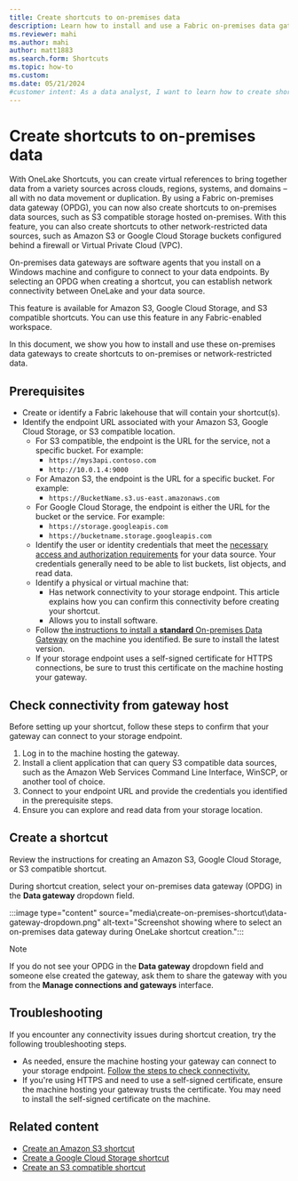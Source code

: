 ```yaml
---
title: Create shortcuts to on-premises data
description: Learn how to install and use a Fabric on-premises data gateway to create OneLake shortcuts to on-premises or network-restricted data sources.
ms.reviewer: mahi
ms.author: mahi
author: matt1883
ms.search.form: Shortcuts
ms.topic: how-to
ms.custom:
ms.date: 05/21/2024
#customer intent: As a data analyst, I want to learn how to create shortcuts to on-premises data using a Fabric on-premises data gateway so that I can easily access and analyze data from various sources without the need for data movement or duplication.
---
```


# Create shortcuts to on-premises data

With OneLake Shortcuts, you can create virtual references to bring together data from a variety sources across clouds, regions, systems, and domains – all with no data movement or duplication. By using a Fabric on-premises data gateway (OPDG), you can now also create shortcuts to on-premises data sources, such as S3 compatible storage hosted on-premises. With this feature, you can also create shortcuts to other network-restricted data sources, such as Amazon S3 or Google Cloud Storage buckets configured behind a firewall or Virtual Private Cloud (VPC).

On-premises data gateways are software agents that you install on a Windows machine and configure to connect to your data endpoints. By selecting an OPDG when creating a shortcut, you can establish network connectivity between OneLake and your data source.

This feature is available for Amazon S3, Google Cloud Storage, and S3 compatible shortcuts. You can use this feature in any Fabric-enabled workspace.

In this document, we show you how to install and use these on-premises data gateways to create shortcuts to on-premises or network-restricted data.

## Prerequisites

* Create or identify a Fabric lakehouse that will contain your shortcut(s).
* Identify the endpoint URL associated with your Amazon S3, Google Cloud Storage, or S3 compatible location.
  * For S3 compatible, the endpoint is the URL for the service, not a specific bucket. For example:
    * `https://mys3api.contoso.com`
    * `http://10.0.1.4:9000`
  * For Amazon S3, the endpoint is the URL for a specific bucket. For example:
    * `https://BucketName.s3.us-east.amazonaws.com`
  * For Google Cloud Storage, the endpoint is either the URL for the bucket or the service. For example:
    * `https://storage.googleapis.com`
    * `https://bucketname.storage.googleapis.com`
  * Identify the user or identity credentials that meet the [necessary access and authorization requirements](onelake-shortcuts.md#s3-shortcuts) for your data source. Your credentials generally need to be able to list buckets, list objects, and read data.
  * Identify a physical or virtual machine that:
    * Has network connectivity to your storage endpoint. This article explains how you can confirm this connectivity before creating your shortcut.
    * Allows you to install software.
  * Follow [the instructions to install a **standard** On-premises Data Gateway](/data-integration/gateway/service-gateway-install#download-and-install-a-standard-gateway) on the machine you identified. Be sure to install the latest version.
  * If your storage endpoint uses a self-signed certificate for HTTPS connections, be sure to trust this certificate on the machine hosting your gateway.

## Check connectivity from gateway host

Before setting up your shortcut, follow these steps to confirm that your gateway can connect to your storage endpoint.

1. Log in to the machine hosting the gateway.
1. Install a client application that can query S3 compatible data sources, such as the Amazon Web Services Command Line Interface, WinSCP, or another tool of choice.
1. Connect to your endpoint URL and provide the credentials you identified in the prerequisite steps.
1. Ensure you can explore and read data from your storage location.

## Create a shortcut

Review the instructions for creating an Amazon S3, Google Cloud Storage, or S3 compatible shortcut.

During shortcut creation, select your on-premises data gateway (OPDG) in the **Data gateway** dropdown field.

  :::image type="content" source="media\create-on-premises-shortcut\data-gateway-dropdown.png" alt-text="Screenshot showing where to select an on-premises data gateway during OneLake shortcut creation.":::

> [!NOTE]
> If you do not see your OPDG in the **Data gateway** dropdown field and someone else created the gateway, ask them to share the gateway with you from the **Manage connections and gateways** interface.

## Troubleshooting

If you encounter any connectivity issues during shortcut creation, try the following troubleshooting steps.

* As needed, ensure the machine hosting your gateway can connect to your storage endpoint. [Follow the steps to check connectivity.](#check-connectivity-from-gateway-host)
* If you're using HTTPS and need to use a self-signed certificate, ensure the machine hosting your gateway trusts the certificate. You may need to install the self-signed certificate on the machine.

## Related content

* [Create an Amazon S3 shortcut](create-s3-shortcut.md)
* [Create a Google Cloud Storage shortcut](create-gcs-shortcut.md)
* [Create an S3 compatible shortcut](create-s3-compatible-shortcut.md)
